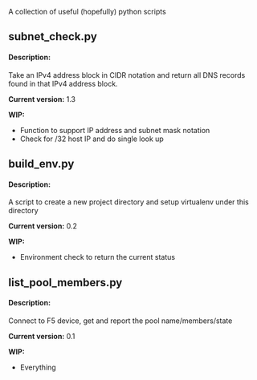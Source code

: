 A collection of useful (hopefully) python scripts

## subnet_check.py

#### Description:
Take an IPv4 address block in CIDR notation and return all DNS records
found in that IPv4 address block.

**Current version:**
1.3

**WIP:**
- Function to support IP address and subnet mask notation
- Check for /32 host IP and do single look up

## build_env.py


#### Description:
A script to create a new project directory and setup virtualenv under this
directory

**Current version:**
0.2

**WIP:**
- Environment check to return the current status

## list_pool_members.py


#### Description:
Connect to F5 device, get and report the pool name/members/state

**Current version:**
0.1

**WIP:**
- Everything
